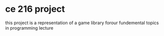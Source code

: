 # ce 216 project
this project is a representation of a game library forour fundemental topics in programming lecture          <br>

